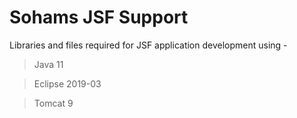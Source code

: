 # Sohams JSF Support

Libraries and files required for JSF application development using - 

> Java 11

> Eclipse 2019-03

> Tomcat 9
